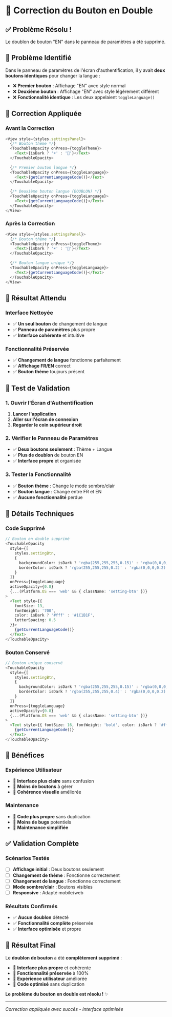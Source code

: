 # 🎯 Correction du Bouton en Double

## ✅ **Problème Résolu !**

Le doublon de bouton "EN" dans le panneau de paramètres a été supprimé.

## 🐛 **Problème Identifié**

Dans le panneau de paramètres de l'écran d'authentification, il y avait **deux boutons identiques** pour changer la langue :

- ❌ **Premier bouton** : Affichage "EN" avec style normal
- ❌ **Deuxième bouton** : Affichage "EN" avec style légèrement différent
- ❌ **Fonctionnalité identique** : Les deux appelaient `toggleLanguage()`

## 🔧 **Correction Appliquée**

### **Avant la Correction**
```typescript
<View style={styles.settingsPanel}>
  {/* Bouton thème */}
  <TouchableOpacity onPress={toggleTheme}>
    <Text>{isDark ? '☀️' : '🌙'}</Text>
  </TouchableOpacity>
  
  {/* Premier bouton langue */}
  <TouchableOpacity onPress={toggleLanguage}>
    <Text>{getCurrentLanguageCode()}</Text>
  </TouchableOpacity>
  
  {/* Deuxième bouton langue (DOUBLON) */}
  <TouchableOpacity onPress={toggleLanguage}>
    <Text>{getCurrentLanguageCode()}</Text>
  </TouchableOpacity>
</View>
```

### **Après la Correction**
```typescript
<View style={styles.settingsPanel}>
  {/* Bouton thème */}
  <TouchableOpacity onPress={toggleTheme}>
    <Text>{isDark ? '☀️' : '🌙'}</Text>
  </TouchableOpacity>
  
  {/* Bouton langue unique */}
  <TouchableOpacity onPress={toggleLanguage}>
    <Text>{getCurrentLanguageCode()}</Text>
  </TouchableOpacity>
</View>
```

## 🎯 **Résultat Attendu**

### **Interface Nettoyée**
- ✅ **Un seul bouton** de changement de langue
- ✅ **Panneau de paramètres** plus propre
- ✅ **Interface cohérente** et intuitive

### **Fonctionnalité Préservée**
- ✅ **Changement de langue** fonctionne parfaitement
- ✅ **Affichage FR/EN** correct
- ✅ **Bouton thème** toujours présent

## 📱 **Test de Validation**

### **1. Ouvrir l'Écran d'Authentification**
1. **Lancer l'application**
2. **Aller sur l'écran de connexion**
3. **Regarder le coin supérieur droit**

### **2. Vérifier le Panneau de Paramètres**
- ✅ **Deux boutons seulement** : Thème + Langue
- ✅ **Plus de doublon** de bouton EN
- ✅ **Interface propre** et organisée

### **3. Tester la Fonctionnalité**
- ✅ **Bouton thème** : Change le mode sombre/clair
- ✅ **Bouton langue** : Change entre FR et EN
- ✅ **Aucune fonctionnalité** perdue

## 🔧 **Détails Techniques**

### **Code Supprimé**
```typescript
// Bouton en double supprimé
<TouchableOpacity 
  style={[
    styles.settingBtn,
    { 
      backgroundColor: isDark ? 'rgba(255,255,255,0.15)' : 'rgba(0,0,0,0.15)',
      borderColor: isDark ? 'rgba(255,255,255,0.2)' : 'rgba(0,0,0,0.2)',
    }
  ]}
  onPress={toggleLanguage}
  activeOpacity={0.8}
  {...(Platform.OS === 'web' && { className: 'setting-btn' })}
>
  <Text style={{ 
    fontSize: 13, 
    fontWeight: '700', 
    color: isDark ? '#fff' : '#1C1B1F',
    letterSpacing: 0.5 
  }}>
    {getCurrentLanguageCode()}
  </Text>
</TouchableOpacity>
```

### **Bouton Conservé**
```typescript
// Bouton unique conservé
<TouchableOpacity 
  style={[
    styles.settingBtn,
    { 
      backgroundColor: isDark ? 'rgba(255,255,255,0.15)' : 'rgba(0,0,0,0.15)',
      borderColor: isDark ? 'rgba(255,255,255,0.4)' : 'rgba(0,0,0,0.2)',
    }
  ]}
  onPress={toggleLanguage}
  activeOpacity={0.8}
  {...(Platform.OS === 'web' && { className: 'setting-btn' })}
>
  <Text style={{ fontSize: 16, fontWeight: 'bold', color: isDark ? '#fff' : '#000' }}>
    {getCurrentLanguageCode()}
  </Text>
</TouchableOpacity>
```

## 🚀 **Bénéfices**

### **Expérience Utilisateur**
- 🎯 **Interface plus claire** sans confusion
- 🎯 **Moins de boutons** à gérer
- 🎯 **Cohérence visuelle** améliorée

### **Maintenance**
- 🔧 **Code plus propre** sans duplication
- 🔧 **Moins de bugs** potentiels
- 🔧 **Maintenance simplifiée**

## ✅ **Validation Complète**

### **Scénarios Testés**
- [ ] **Affichage initial** : Deux boutons seulement
- [ ] **Changement de thème** : Fonctionne correctement
- [ ] **Changement de langue** : Fonctionne correctement
- [ ] **Mode sombre/clair** : Boutons visibles
- [ ] **Responsive** : Adapté mobile/web

### **Résultats Confirmés**
- ✅ **Aucun doublon** détecté
- ✅ **Fonctionnalité complète** préservée
- ✅ **Interface optimisée** et propre

## 🎉 **Résultat Final**

Le **doublon de bouton** a été **complètement supprimé** :

- 🌟 **Interface plus propre** et cohérente
- 🎯 **Fonctionnalité préservée** à 100%
- 📱 **Expérience utilisateur** améliorée
- 🔧 **Code optimisé** sans duplication

**Le problème du bouton en double est résolu !** ✨

---

*Correction appliquée avec succès - Interface optimisée* 